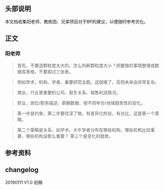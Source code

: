 ## 头部说明
本文档收集阳老师、教练团、兄弟项目对于BP的建议，以便随时参考优化。

##  正文

### 阳老师

>首先，不要选颗粒度太大的。怎么判断颗粒度大小？把要做的事情整理成数据库表格，不要超过三张表。

>例如学术，机构、学者、重要研究主题。这就够了，否则未来会非常复杂。

>商业，行业里重要的公司、股东关系、销售利润情况。

>职业，岗位/职务描述、薪酬数据、按不同年份/地域趋势性的变化。 


>第一步是约束，第二步要往深了做。有差异化检验，有对比，这是第一个策略。

>第二个策略是关系，如学术，大牛学者分布在哪些机构，哪些机构比较重要，哪些机构没那么重要？ 第三个是变化的趋势。

## 参考资料

## changelog
20190111 V1.0 初稿
